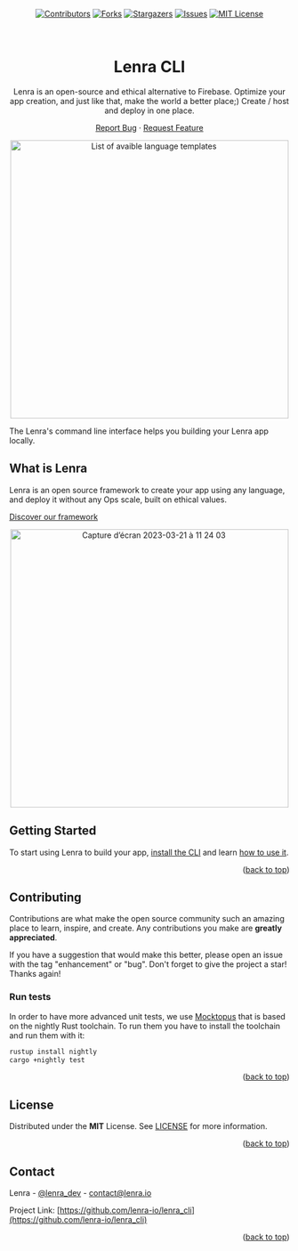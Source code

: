 <div id="top"></div>

<div align="center">
  <!-- Keep one empty line -->

[![Contributors][contributors-shield]][contributors-url]
[![Forks][forks-shield]][forks-url]
[![Stargazers][stars-shield]][stars-url]
[![Issues][issues-shield]][issues-url]
[![MIT License][license-shield]][license-url]
</div>

<!-- PROJECT LOGO -->
<br />
<div align="center">
  <!-- <a href="https://github.com/lenra-io/template-hello-world-node12">
    <img src="images/logo.png" alt="Logo" width="80" height="80">
  </a> -->

<h1 align="center">Lenra CLI</h1>

  <p align="center">
    Lenra is an open-source and ethical alternative to Firebase. Optimize your app creation, and just like that, make the world a better place;)
    Create / host and deploy in one place.  
  </p>

[Report Bug](https://github.com/lenra-io/lenra_cli/issues)
·
[Request Feature](https://github.com/lenra-io/lenra_cli/issues)

<img width="500" alt="List of avaible language templates" src="https://user-images.githubusercontent.com/102291723/233625967-ba8326ec-14c4-4b86-870c-d7303ae052dc.png">
</div>





The Lenra's command line interface helps you building your Lenra app locally.


## What is Lenra

Lenra is an open source framework to create your app using any language, and deploy it without any Ops scale, built on ethical values.

[Discover our framework](https://www.lenra.io/discover.html)


<div align="center">
<img width="500" alt="Capture d’écran 2023-03-21 à 11 24 03" src="https://user-images.githubusercontent.com/102291723/233625939-a4164d38-e754-4104-b5ef-9f61be2381ea.png">
</div>

<!-- GETTING STARTED -->
## Getting Started

To start using Lenra to build your app, [install the CLI](install.md) and learn [how to use it](docs/index.md).

<p align="right">(<a href="#top">back to top</a>)</p>


<!-- CONTRIBUTING -->
## Contributing

Contributions are what make the open source community such an amazing place to learn, inspire, and create. Any contributions you make are **greatly appreciated**.

If you have a suggestion that would make this better, please open an issue with the tag "enhancement" or "bug".
Don't forget to give the project a star! Thanks again!

### Run tests

In order to have more advanced unit tests, we use [Mocktopus](https://github.com/CodeSandwich/Mocktopus) that is based on the nightly Rust toolchain.
To run them you have to install the toolchain and run them with it:

```bash
rustup install nightly
cargo +nightly test
```

<p align="right">(<a href="#top">back to top</a>)</p>



<!-- LICENSE -->
## License

Distributed under the **MIT** License. See [LICENSE](./LICENSE) for more information.

<p align="right">(<a href="#top">back to top</a>)</p>



<!-- CONTACT -->
## Contact

Lenra - [@lenra_dev](https://twitter.com/lenra_dev) - contact@lenra.io

Project Link: [https://github.com/lenra-io/lenra_cli](https://github.com/lenra-io/lenra_cli)

<p align="right">(<a href="#top">back to top</a>)</p>


<!-- MARKDOWN LINKS & IMAGES -->
<!-- https://www.markdownguide.org/basic-syntax/#reference-style-links -->
[contributors-shield]: https://img.shields.io/github/contributors/lenra-io/lenra_cli.svg?style=for-the-badge
[contributors-url]: https://github.com/lenra-io/lenra_cli/graphs/contributors
[forks-shield]: https://img.shields.io/github/forks/lenra-io/lenra_cli.svg?style=for-the-badge
[forks-url]: https://github.com/lenra-io/lenra_cli/network/members
[stars-shield]: https://img.shields.io/github/stars/lenra-io/lenra_cli.svg?style=for-the-badge
[stars-url]: https://github.com/lenra-io/lenra_cli/stargazers
[issues-shield]: https://img.shields.io/github/issues/lenra-io/lenra_cli.svg?style=for-the-badge
[issues-url]: https://github.com/lenra-io/lenra_cli/issues
[license-shield]: https://img.shields.io/github/license/lenra-io/lenra_cli.svg?style=for-the-badge
[license-url]: https://github.com/lenra-io/lenra_cli/blob/master/LICENSE.txt
